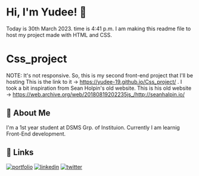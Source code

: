 # Hi, I'm Yudee! 👋

Today is 30th March 2023.
time is 4:41 p.m.
I am making this readme file to host my project made with HTML and CSS.

# Css_project

NOTE: It's not responsive.
So, this is my second front-end project that I'll be hosting
This is the link to it -> https://yudee-19.github.io/Css_project/ .
I took a bit inspiration from Sean Holpin's old website.
This is his old website -> https://web.archive.org/web/20180819202235js_/http://seanhalpin.io/

## 🚀 About Me

I'm a 1st year student at DSMS Grp. of Instituion. Currently I am learnig Front-End development.

## 🔗 Links

[![portfolio](https://img.shields.io/badge/my_portfolio-000?style=for-the-badge&logo=ko-fi&logoColor=white)](https://github.com/Yudee-19)
[![linkedin](https://img.shields.io/badge/linkedin-0A66C2?style=for-the-badge&logo=linkedin&logoColor=white)](https://www.linkedin.com/in/yudee19/)
[![twitter](https://img.shields.io/badge/twitter-1DA1F2?style=for-the-badge&logo=twitter&logoColor=white)](https://twitter.com/Yudee_19)
